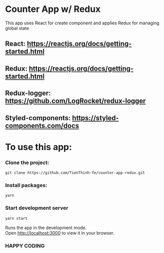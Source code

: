 # Counter App w/ Redux

This app uses React for create component and applies Redux for managing global state

## React: https://reactjs.org/docs/getting-started.html

## Redux: https://reactjs.org/docs/getting-started.html

## Redux-logger: https://github.com/LogRocket/redux-logger

## Styled-components: https://styled-components.com/docs


# To use this app:

### Clone the project:
`git clone https://github.com/TienThinh-fe/counter-app-redux.git`

### Install packages:
`yarn`

### Start development server
`yarn start`

Runs the app in the development mode.\
Open [http://localhost:3000](http://localhost:3000) to view it in your browser.


### HAPPY CODING
